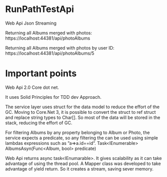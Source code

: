 # RunPathTestApi
Web Api Json Streaming

Returning all Albums merged with photos:
https://localhost:44381/api/photoAlbums

Returning all Albums merged with photos by user ID:
https://localhost:44381/api/photoAlbums/5

# Important points
Web Api 2.0 Core dot net.

It uses Solid Principles for TDD dev Approach.

The service layer uses struct for the data model to reduce the effort of the GC. Moving to Core.Net 3, it is possible to convert the struct to ref struct and replace string types to Char[]. So most of the data will be stored in the stack, reducing the effort of GC.

For filtering Albums by any property belonging to Album or Photo, the service expects a predicate, so any filtering the can be used using simple lambdas expressions such as ”a=>a.id==id”.
Task<IEnumerable<Album>> AlbumsAsyn(Func<Album, bool> predicate)

Web Api returns async task<IEnumarable<T>>. It gives scalability as it can take advantage of using the thread pool.
A Mapper class was developed to take advantage of yield return. So it creates a stream, saving sever memory.






